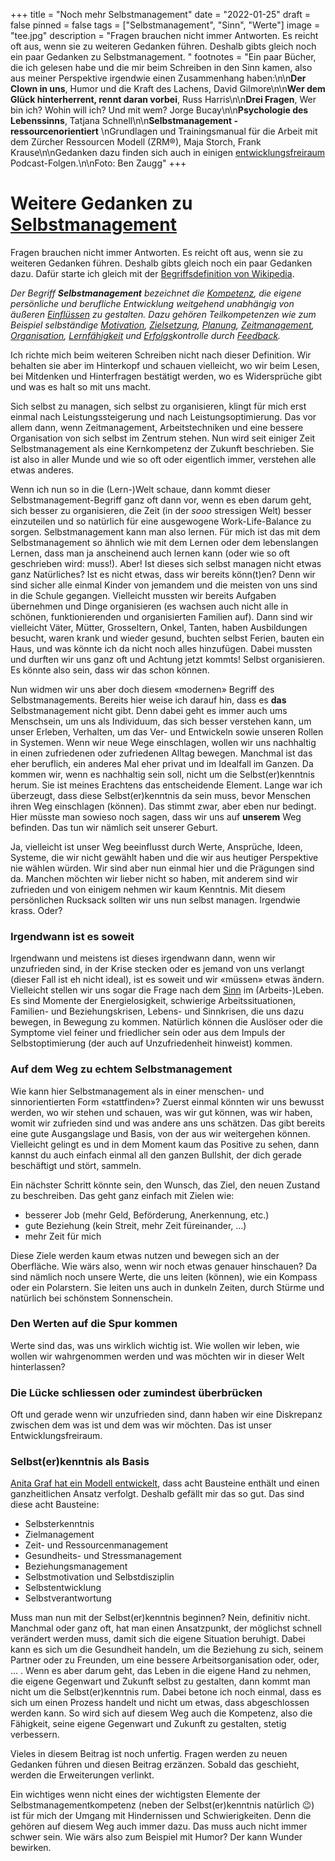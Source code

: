+++
title = "Noch mehr Selbstmanagement"
date = "2022-01-25"
draft = false
pinned = false
tags = ["Selbstmanagement", "Sinn", "Werte"]
image = "tee.jpg"
description = "Fragen brauchen nicht immer Antworten. Es reicht oft aus, wenn sie zu weiteren Gedanken führen. Deshalb gibts gleich noch ein paar Gedanken zu Selbstmanagement. "
footnotes = "Ein paar Bücher, die ich gelesen habe und die mir beim Schreiben in den Sinn kamen, also aus meiner Perspektive irgendwie einen Zusammenhang haben:\n\n**Der Clown in uns**, Humor und die Kraft des Lachens, David Gilmore\n\n**Wer dem Glück hinterherrent, rennt daran vorbei**, Russ Harris\n\n**Drei Fragen**, Wer bin ich? Wohin will ich? Und mit wem? Jorge Bucay\n\n**Psychologie des Lebenssinns**, Tatjana Schnell\n\n**Selbstmanagement - ressourcenorientiert** \nGrundlagen und Trainingsmanual für die Arbeit mit dem Zürcher Ressourcen Modell (ZRM®), Maja Storch, Frank Krause\n\nGedanken dazu finden sich auch in einigen [entwicklungsfreiraum](https://www.entwicklungsfreiraum.ch) Podcast-Folgen.\n\nFoto: Ben Zaugg"
+++
# Weitere Gedanken zu [Selbstmanagement](https://www.bensblog.ch/selbstmanagement/)

Fragen brauchen nicht immer Antworten. Es reicht oft aus, wenn sie zu weiteren Gedanken führen. Deshalb gibts gleich noch ein paar Gedanken dazu. Dafür starte ich gleich mit der [Begriffsdefinition von Wikipedia](https://de.wikipedia.org/wiki/Selbstmanagement).

*Der Begriff **Selbstmanagement** bezeichnet die [Kompetenz](https://de.wikipedia.org/wiki/Kompetenz_(Organisation) "Kompetenz (Organisation)"), die eigene persönliche und berufliche Entwicklung weitgehend unabhängig von äußeren [Einflüssen](https://de.wikipedia.org/wiki/Einfluss "Einfluss") zu gestalten. Dazu gehören Teilkompetenzen wie zum Beispiel selbständige [Motivation](https://de.wikipedia.org/wiki/Motivation "Motivation"), [Zielsetzung](https://de.wikipedia.org/wiki/Zielsetzung "Zielsetzung"), [Planung](https://de.wikipedia.org/wiki/Planung "Planung"), [Zeitmanagement](https://de.wikipedia.org/wiki/Zeitmanagement "Zeitmanagement"), [Organisation](https://de.wikipedia.org/wiki/Organisation "Organisation"), [Lernfähigkeit](https://de.wikipedia.org/wiki/Lernf%C3%A4higkeit "Lernfähigkeit") und [Erfolgs](https://de.wikipedia.org/wiki/Erfolg "Erfolg")­kontrolle durch [Feedback](https://de.wikipedia.org/wiki/R%C3%BCckkopplung "Rückkopplung").*

Ich richte mich beim weiteren Schreiben nicht nach dieser Definition. Wir behalten sie aber im Hinterkopf und schauen vielleicht, wo wir beim Lesen, bei Mitdenken und Hinterfragen bestätigt werden, wo es Widersprüche gibt und was es halt so mit uns macht.

Sich selbst zu managen, sich selbst zu organisieren, klingt für mich erst einmal nach Leistungssteigerung und nach Leistungsoptimierung. Das vor allem dann, wenn Zeitmanagement, Arbeitstechniken und eine bessere Organisation von sich selbst im Zentrum stehen. Nun wird seit einiger Zeit Selbstmanagement als eine Kernkompetenz der Zukunft beschrieben. Sie ist also in aller Munde und wie so oft oder eigentlich immer, verstehen alle etwas anderes.

Wenn ich nun so in die (Lern-)Welt schaue, dann kommt dieser Selbstmanagement-Begriff ganz oft dann vor, wenn es eben darum geht, sich besser zu organisieren, die Zeit (in der *sooo* stressigen Welt) besser einzuteilen und so natürlich für eine ausgewogene Work-Life-Balance zu sorgen. Selbstmanagement kann man also lernen. Für mich ist das mit dem Selbstmanagement so ähnlich wie mit dem Lernen oder dem lebenslangen Lernen, dass man ja anscheinend auch lernen kann (oder wie so oft geschrieben wird: muss!). Aber! Ist dieses sich selbst managen nicht etwas ganz Natürliches? Ist es nicht etwas, dass wir bereits könn(t)en? Denn wir sind sicher alle einmal Kinder von jemandem und die meisten von uns sind in die Schule gegangen. Vielleicht mussten wir bereits Aufgaben übernehmen und Dinge organisieren (es wachsen auch nicht alle in schönen, funktionierenden und organisierten Familien auf). Dann sind wir vielleicht Väter, Mütter, Grosseltern, Onkel, Tanten, haben Ausbildungen besucht, waren krank und wieder gesund, buchten selbst Ferien, bauten ein Haus, und was könnte ich da nicht noch alles hinzufügen. Dabei mussten und durften wir uns ganz oft und Achtung jetzt kommts! Selbst organisieren. Es könnte also sein, dass wir das schon können.

Nun widmen wir uns aber doch diesem «modernen» Begriff des Selbstmanagements. Bereits hier weise ich darauf hin, dass es **das** Selbstmanagement nicht gibt. Denn dabei geht es immer auch ums Menschsein, um uns als Individuum, das sich besser verstehen kann, um unser Erleben, Verhalten, um das Ver- und Entwickeln sowie unseren Rollen in Systemen. Wenn wir neue Wege einschlagen, wollen wir uns nachhaltig in einen zufriedenen oder zufriedenen Alltag bewegen. Manchmal ist das eher beruflich, ein anderes Mal eher privat und im Idealfall im Ganzen. Da kommen wir, wenn es nachhaltig sein soll, nicht um die Selbst(er)kenntnis herum. Sie ist meines Erachtens das entscheidende Element. Lange war ich überzeugt, dass diese Selbst(er)kenntnis da sein muss, bevor Menschen ihren Weg einschlagen (können). Das stimmt zwar, aber eben nur bedingt. Hier müsste man sowieso noch sagen, dass wir uns auf **unserem** Weg befinden. Das tun wir nämlich seit unserer Geburt. 

Ja, vielleicht ist unser Weg beeinflusst durch Werte, Ansprüche, Ideen, Systeme, die wir nicht gewählt haben und die wir aus heutiger Perspektive nie wählen würden. Wir sind aber nun einmal hier und die Prägungen sind da. Manchen möchten wir lieber nicht so haben, mit anderem sind wir zufrieden und von einigem nehmen wir kaum Kenntnis. Mit diesem persönlichen Rucksack sollten wir uns nun selbst managen. Irgendwie krass. Oder?

### Irgendwann ist es soweit

Irgendwann und meistens ist dieses irgendwann dann, wenn wir unzufrieden sind, in der Krise stecken oder es jemand von uns verlangt (dieser Fall ist eh nicht ideal), ist es soweit und wir «müssen» etwas ändern. Vielleicht stellen wir uns sogar die Frage nach dem [Sinn](https://www.bensblog.ch/sinn-in-der-arbeit-finden/) im (Arbeits-)Leben. Es sind Momente der Energielosigkeit, schwierige Arbeitssituationen, Familien- und Beziehungskrisen, Lebens- und Sinnkrisen, die uns dazu bewegen, in Bewegung zu kommen. Natürlich können die Auslöser oder die Symptome viel feiner und friedlicher sein oder aus dem Impuls der Selbstoptimierung (der auch auf Unzufriedenheit hinweist) kommen. 

### Auf dem Weg zu echtem Selbstmanagement

Wie kann hier Selbstmanagement als in einer menschen- und sinnorientierten Form «stattfinden»? Zuerst einmal könnten wir uns bewusst werden, wo wir stehen und schauen, was wir gut können, was wir haben, womit wir zufrieden sind und was andere ans uns schätzen. Das gibt bereits eine gute Ausgangslage und Basis, von der aus wir weitergehen können. Vielleicht gelingt es und in dem Moment kaum das Positive zu sehen, dann kannst du auch einfach einmal all den ganzen Bullshit, der dich gerade beschäftigt und stört, sammeln.

Ein nächster Schritt könnte sein, den Wunsch, das Ziel, den neuen Zustand zu beschreiben. Das geht ganz einfach mit Zielen wie:

* besserer Job (mehr Geld, Beförderung, Anerkennung, etc.)
* gute Beziehung (kein Streit, mehr Zeit füreinander, ...)
* mehr Zeit für mich 

Diese Ziele werden kaum etwas nutzen und bewegen sich an der Oberfläche. Wie wärs also, wenn wir noch etwas genauer hinschauen? Da sind nämlich noch unsere Werte, die uns leiten (können), wie ein Kompass oder ein Polarstern. Sie leiten uns auch in dunkeln Zeiten, durch Stürme und natürlich bei schönstem Sonnenschein. 

### Den Werten auf die Spur kommen

Werte sind das, was uns wirklich wichtig ist. Wie wollen wir leben, wie wollen wir wahrgenommen werden und was möchten wir in dieser Welt hinterlassen? 

### Die Lücke schliessen oder zumindest überbrücken

Oft und gerade wenn wir unzufrieden sind, dann haben wir eine Diskrepanz zwischen dem was ist und dem was wir möchten. Das ist unser Entwicklungsfreiraum. 

### Selbst(er)kenntnis als Basis

[Anita Graf hat ein Modell entwickelt](https://www.weka.ch/themen/fuehrung-kompetenzen/selbstmanagement/selbst-und-zeitmanagement/article/selbstmanagement-kompetenz-modell-mit-8-bausteinen-im-ueberblick/), dass acht Bausteine enthält und einen ganzheitlichen Ansatz verfolgt. Deshalb gefällt mir das so gut. Das sind diese acht Bausteine: 

* Selbsterkenntnis
* Zielmanagement
* Zeit- und Ressourcenmanagement
* Gesundheits- und Stressmanagement
* Beziehungsmanagement
* Selbstmotivation und Selbstdisziplin
* Selbstentwicklung
* Selbstverantwortung

Muss man nun mit der Selbst(er)kenntnis beginnen? Nein, definitiv nicht. Manchmal oder ganz oft, hat man einen Ansatzpunkt, der möglichst schnell verändert werden muss, damit sich die eigene Situation beruhigt. Dabei kann es sich um die Gesundheit handeln, um die Beziehung zu sich, seinem Partner oder zu Freunden, um eine bessere Arbeitsorganisation oder, oder, ... . Wenn es aber darum geht, das Leben in die eigene Hand zu nehmen, die eigene Gegenwart und Zukunft selbst zu gestalten, dann kommt man nicht um die Selbst(er)kenntnis rum. Dabei betone ich noch einmal, dass es sich um einen Prozess handelt und nicht um etwas, dass abgeschlossen werden kann. So wird sich auf diesem Weg auch die Kompetenz, also die Fähigkeit, seine eigene Gegenwart und Zukunft zu gestalten, stetig verbessern.

Vieles in diesem Beitrag ist noch unfertig. Fragen werden zu neuen Gedanken führen und diesen Beitrag erzänzen. Sobald das geschieht, werden die Erweiterungen verlinkt. 

Ein wichtiges wenn nicht eines der wichtigsten Elemente der Selbstmanagementkompetenz (neben der Selbst(er)kenntnis natürlich 😉) ist für mich der Umgang mit Hindernissen und Schwierigkeiten. Denn die gehören auf diesem Weg auch immer dazu. Das muss auch nicht immer schwer sein. Wie wärs also zum Beispiel mit Humor? Der kann Wunder bewirken.